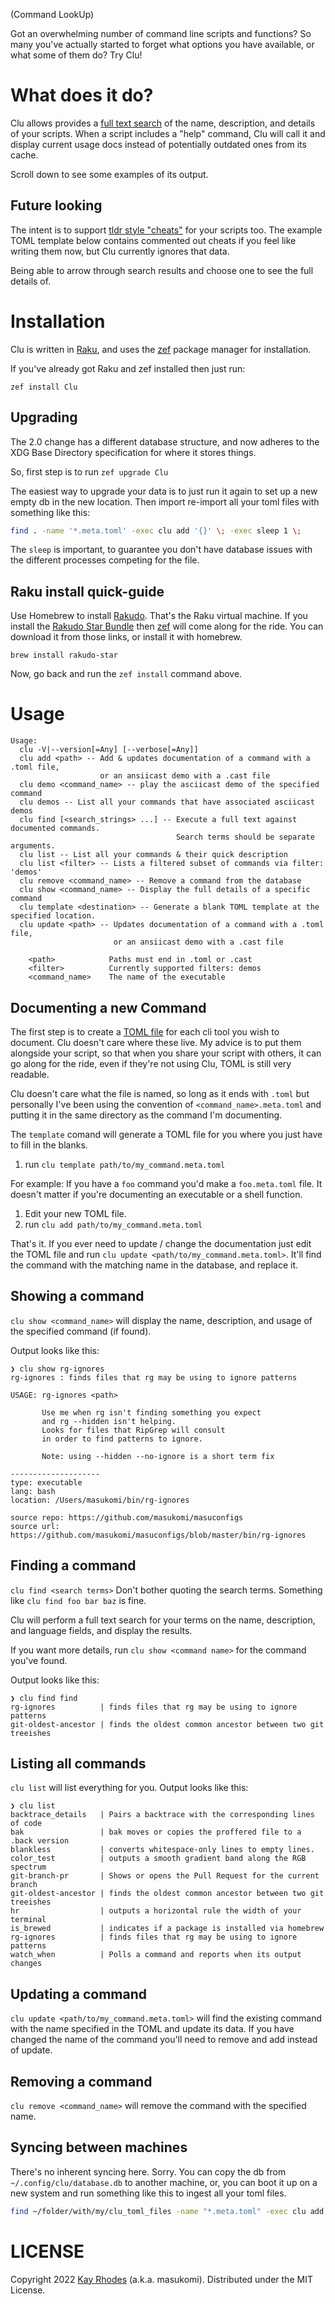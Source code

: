 (Command LookUp)

Got an overwhelming number of command line scripts and functions? So many you've actually started to forget what options you have available, or what some of them do? Try Clu!

# What does it do?

Clu allows provides a [full text search](https://en.wikipedia.org/wiki/Full-text_search) of the name, description, and details of your scripts. When a script includes a \"help\" command, Clu will call it and display current usage docs instead of potentially outdated ones from its cache.

Scroll down to see some examples of its output.

## Future looking

The intent is to support [tldr style \"cheats\"](https://tldr.sh/) for your scripts too. The example TOML template below contains commented out cheats if you feel like writing them now, but Clu currently ignores that data.

Being able to arrow through search results and choose one to see the full details of.

# Installation

Clu is written in [Raku](https://www.raku.org/), and uses the [zef](https://github.com/ugexe/zef) package manager for installation.

If you've already got Raku and zef installed then just run:

`zef install Clu`

## Upgrading
The 2.0 change has a different database structure, and now adheres to the XDG Base Directory specification for where it stores things.

So, first step is to run `zef upgrade Clu`

The easiest way to upgrade your data is to just run it again to set up a new empty db in the new location. Then import re-import all your toml files with something like this:

``` bash
find . -name '*.meta.toml' -exec clu add '{}' \; -exec sleep 1 \;
```
The `sleep` is important, to guarantee you don't have database issues with the different processes competing for the file.

## Raku install quick-guide

Use Homebrew to install [Rakudo](https://rakudo.org/). That's the Raku virtual machine. If you install the [Rakudo Star Bundle](https://rakudo.org/star) then [zef](https://github.com/ugexe/zef) will come along for the ride. You can download it from those links, or install it with homebrew.

    brew install rakudo-star

Now, go back and run the `zef install` command above.

# Usage

```
Usage:
  clu -V|--version[=Any] [--verbose[=Any]]
  clu add <path> -- Add & updates documentation of a command with a .toml file, 
                    or an ansiicast demo with a .cast file
  clu demo <command_name> -- play the asciicast demo of the specified command
  clu demos -- List all your commands that have associated asciicast demos
  clu find [<search_strings> ...] -- Execute a full text against documented commands. 
                                     Search terms should be separate arguments.
  clu list -- List all your commands & their quick description
  clu list <filter> -- Lists a filtered subset of commands via filter: 'demos'
  clu remove <command_name> -- Remove a command from the database
  clu show <command_name> -- Display the full details of a specific command
  clu template <destination> -- Generate a blank TOML template at the specified location.
  clu update <path> -- Updates documentation of a command with a .toml file, 
                       or an ansiicast demo with a .cast file

    <path>            Paths must end in .toml or .cast
    <filter>          Currently supported filters: demos
    <command_name>    The name of the executable
```

## Documenting a new Command

The first step is to create a [TOML file](https://toml.io/en/) for each cli tool you wish to document. Clu doesn't care where these live. My advice is to put them alongside your script, so that when you share your script with others, it can go along for the ride, even if they're not using Clu, TOML is still very readable.

Clu doesn't care what the file is named, so long as it ends with `.toml` but personally I've been using the convention of `<command_name>.meta.toml` and putting it in the same directory as the command I'm documenting.

The `template` comand will generate a TOML file for you where you just have to fill in the blanks.

1.  run `clu template path/to/my_command.meta.toml`

For example: If you have a `foo` command you'd make a `foo.meta.toml` file. It doesn't matter if you're documenting an executable or a shell function.

1.  Edit your new TOML file.
2.  run `clu add path/to/my_command.meta.toml`

That's it. If you ever need to update / change the documentation just edit the TOML file and run `clu update <path/to/my_command.meta.toml>`. It'll find the command with the matching name in the database, and replace it.

## Showing a command

`clu show <command_name>` will display the name, description, and usage of the specified command (if found).

Output looks like this:

    ❯ clu show rg-ignores
    rg-ignores : finds files that rg may be using to ignore patterns

    USAGE: rg-ignores <path>

           Use me when rg isn't finding something you expect
           and rg --hidden isn't helping.
           Looks for files that RipGrep will consult
           in order to find patterns to ignore.

           Note: using --hidden --no-ignore is a short term fix

    --------------------
    type: executable
    lang: bash
    location: /Users/masukomi/bin/rg-ignores

    source repo: https://github.com/masukomi/masuconfigs
    source url: https://github.com/masukomi/masuconfigs/blob/master/bin/rg-ignores

## Finding a command

`clu find <search terms>` Don't bother quoting the search terms. Something like `clu find foo bar baz` is fine.

Clu will perform a full text search for your terms on the name, description, and language fields, and display the results.

If you want more details, run `clu show <command name>` for the command you've found.

Output looks like this:

    ❯ clu find find
    rg-ignores          | finds files that rg may be using to ignore patterns
    git-oldest-ancestor | finds the oldest common ancestor between two git treeishes

## Listing all commands

`clu list` will list everything for you. Output looks like
this:

    ❯ clu list
    backtrace_details   | Pairs a backtrace with the corresponding lines of code
    bak                 | bak moves or copies the proffered file to a .back version
    blankless           | converts whitespace-only lines to empty lines.
    color_test          | outputs a smooth gradient band along the RGB spectrum
    git-branch-pr       | Shows or opens the Pull Request for the current branch
    git-oldest-ancestor | finds the oldest common ancestor between two git treeishes
    hr                  | outputs a horizontal rule the width of your terminal
    is_brewed           | indicates if a package is installed via homebrew
    rg-ignores          | finds files that rg may be using to ignore patterns
    watch_when          | Polls a command and reports when its output changes

## Updating a command

`clu update <path/to/my_command.meta.toml>` will find the existing command with the name specified in the TOML and update its data. If you have changed the name of the command you'll need to remove and add instead of update.

## Removing a command

`clu remove <command_name>` will remove the command with the
specified name.

## Syncing between machines

There's no inherent syncing here. Sorry. You can copy the db from `~/.config/clu/database.db` to another machine, or, you can boot it up on a new system and run something like this to ingest all your toml files.

``` bash
find ~/folder/with/my/clu_toml_files -name "*.meta.toml" -exec clu add '{}' \;
```

# LICENSE

Copyright 2022 [Kay Rhodes](https://masukomi.org) (a.k.a. masukomi). Distributed under the MIT License.
